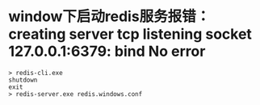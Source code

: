 ﻿# window下启动redis服务报错：creating server tcp listening socket 127.0.0.1:6379: bind No error
```
> redis-cli.exe
shutdown
exit
> redis-server.exe redis.windows.conf
```